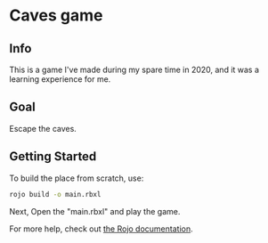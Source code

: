 # Caves game
## Info

This is a game I've made during my spare time in 2020, and it was a learning experience for me.

## Goal

Escape the caves.

## Getting Started

To build the place from scratch, use:

```bash
rojo build -o main.rbxl
```

Next, Open the "main.rbxl" and play the game.



For more help, check out [the Rojo documentation](https://rojo.space/docs).